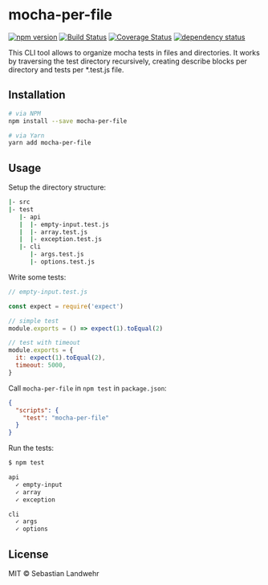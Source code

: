 <!--@h1([pkg.name])-->
# mocha-per-file
<!--/@-->

<!--@shields('npm', 'travis', 'coveralls', 'deps')-->
[![npm version](https://img.shields.io/npm/v/mocha-per-file.svg)](https://www.npmjs.com/package/mocha-per-file) [![Build Status](https://img.shields.io/travis/dword-design/mocha-per-file/master.svg)](https://travis-ci.org/dword-design/mocha-per-file) [![Coverage Status](https://img.shields.io/coveralls/dword-design/mocha-per-file/master.svg)](https://coveralls.io/r/dword-design/mocha-per-file?branch=master) [![dependency status](https://img.shields.io/david/dword-design/mocha-per-file.svg)](https://david-dm.org/dword-design/mocha-per-file)
<!--/@-->

<!--@pkg.description-->
This CLI tool allows to organize mocha tests in files and directories. It works by traversing the test directory recursively, creating describe blocks per directory and tests per \*.test.js file.
<!--/@-->

<!--@installation()-->
## Installation

```sh
# via NPM
npm install --save mocha-per-file

# via Yarn
yarn add mocha-per-file
```
<!--/@-->

## Usage

Setup the directory structure:

```bash
|- src
|- test
   |- api
   |  |- empty-input.test.js
   |  |- array.test.js
   |  |- exception.test.js
   |- cli
      |- args.test.js
      |- options.test.js
```

Write some tests:

```js
// empty-input.test.js

const expect = require('expect')

// simple test
module.exports = () => expect(1).toEqual(2)

// test with timeout
module.exports = {
  it: expect(1).toEqual(2),
  timeout: 5000,
}
```

Call `mocha-per-file` in `npm test` in `package.json`:

```json
{
  "scripts": {
    "test": "mocha-per-file"
  }
}
```

Run the tests:

```bash
$ npm test

api
  ✓ empty-input
  ✓ array
  ✓ exception

cli
  ✓ args
  ✓ options
```

<!--@license()-->
## License

MIT © Sebastian Landwehr
<!--/@-->
